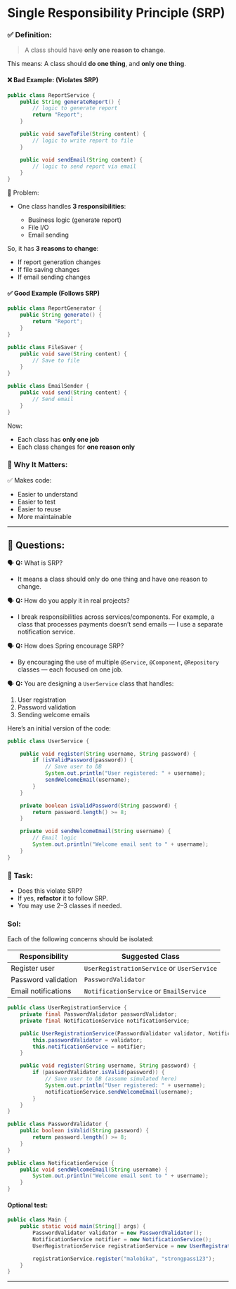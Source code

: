 # Single Responsibility Principle (SRP)

### ✅ Definition:

> A class should have **only one reason to change**.

This means: A class should **do one thing**, and **only one thing**.

#### ❌ Bad Example: (Violates SRP)

```java
public class ReportService {
    public String generateReport() {
        // logic to generate report
        return "Report";
    }

    public void saveToFile(String content) {
        // logic to write report to file
    }

    public void sendEmail(String content) {
        // logic to send report via email
    }
}
```

🔴 Problem:

* One class handles **3 responsibilities**:

  * Business logic (generate report)
  * File I/O
  * Email sending

So, it has **3 reasons to change**:

* If report generation changes
* If file saving changes
* If email sending changes

#### ✅ Good Example (Follows SRP)

```java
public class ReportGenerator {
    public String generate() {
        return "Report";
    }
}

public class FileSaver {
    public void save(String content) {
        // Save to file
    }
}

public class EmailSender {
    public void send(String content) {
        // Send email
    }
}
```

Now:

* Each class has **only one job**
* Each class changes for **one reason only**

### 🧠 Why It Matters:

✅ Makes code:

* Easier to understand
* Easier to test
* Easier to reuse
* More maintainable

---

## 💬 Questions:

🗣️ **Q:** What is SRP?

* It means a class should only do one thing and have one reason to change.

🗣️ **Q:** How do you apply it in real projects?

* I break responsibilities across services/components. For example, a class that processes payments doesn’t send emails — I use a separate notification service.

🗣️ **Q:** How does Spring encourage SRP?

* By encouraging the use of multiple `@Service`, `@Component`, `@Repository` classes — each focused on one job.

🗣️ **Q:** You are designing a `UserService` class that handles:

1. User registration
2. Password validation
3. Sending welcome emails

Here’s an initial version of the code:

```java
public class UserService {

    public void register(String username, String password) {
        if (isValidPassword(password)) {
            // Save user to DB
            System.out.println("User registered: " + username);
            sendWelcomeEmail(username);
        }
    }

    private boolean isValidPassword(String password) {
        return password.length() >= 8;
    }

    private void sendWelcomeEmail(String username) {
        // Email logic
        System.out.println("Welcome email sent to " + username);
    }
}
```

### 🧠 **Task:**

* Does this violate SRP?
* If yes, **refactor** it to follow SRP.
* You may use 2–3 classes if needed.

### Sol:

Each of the following concerns should be isolated:

| Responsibility      | Suggested Class                                |
| ------------------- | ---------------------------------------------- |
| Register user       | `UserRegistrationService` or `UserService`     |
| Password validation | `PasswordValidator` |
| Email notifications | `NotificationService` or `EmailService`        |

```java
public class UserRegistrationService {
    private final PasswordValidator passwordValidator;
    private final NotificationService notificationService;

    public UserRegistrationService(PasswordValidator validator, NotificationService notifier) {
        this.passwordValidator = validator;
        this.notificationService = notifier;
    }

    public void register(String username, String password) {
        if (passwordValidator.isValid(password)) {
            // Save user to DB (assume simulated here)
            System.out.println("User registered: " + username);
            notificationService.sendWelcomeEmail(username);
        }
    }
}
```

```java
public class PasswordValidator {
    public boolean isValid(String password) {
        return password.length() >= 8;
    }
}
```

```java
public class NotificationService {
    public void sendWelcomeEmail(String username) {
        System.out.println("Welcome email sent to " + username);
    }
}
```

#### Optional test:

```java
public class Main {
    public static void main(String[] args) {
        PasswordValidator validator = new PasswordValidator();
        NotificationService notifier = new NotificationService();
        UserRegistrationService registrationService = new UserRegistrationService(validator, notifier);

        registrationService.register("malobika", "strongpass123");
    }
}
```

---
